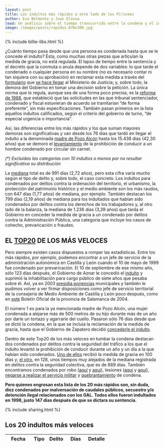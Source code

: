 ```yaml
---
layout: post
title: Los indultos más rápidos a este lado de los Pirineos
author: Eva Belmonte y Juan Elosua
lead: Un análisis sobre el tiempo transcurrido entre la condena y el indulto por categoría de delito y un repaso por las medidas de gracia más veloces.
image: /images/posts/rapidos-870x300.jpg
---
```

{% include billie-libs.html %}

¿Cuánto tiempo pasa desde que una persona es condenada hasta que se le concede el indulto? Ésta, como muchas otras piezas que articulan la medida de gracia, no está regulada. El lapso de tiempo entre la sentencia y el decreto que la conmuta o anula depende de dos variables: lo que tarde el condenado o cualquier persona en su nombre (no es necesario contar ni tan siquiera con su aprobación) en reclamar esta medida a través del [formulario][1] que [se hace llegar][2] al Ministerio de Justicia; y, sobre todo, la demora del Gobierno en tomar una decisión sobre la petición. La única norma que lo regula, aunque sea de una forma poco precisa, es la [reforma de 1988][3], que estableció que las solicitudes en las que tribunal sentenciador, condenado y fiscal estuvieran de acuerdo se tramitarían “de forma preferente”, sin más especificaciones. También pasan primeros en la lista aquellos indultos calificados, según el criterio del gobierno de turno, “de especial urgencia o importancia”.

Así, las diferencias entre los más rápidos y los que suman mayores demoras son significativas y van desde los 76 días que tardó en llegar el indulto a la denominada [madre de Pozo Alcón][4] hasta los 15.438 días (42,30 años) que se demoró el [levantamiento][5] de la prohibición de conducir a un hombre condenado por circular sin carnet.

<div id="barchart"></div>
<div id="pop-up">
  <div id="pop-up-title"></div>
  <div id="pop-up-content"></div>
</div>

_\(\*\) Excluidas las categorías con 10 indultos o menos por no resultar significativa su distribución_

La [mediana][] total es de 991 días (2,72 años), pero esta cifra varía mucho según el tipo de delito y, sobre todo, el caso concreto. Los indultos para condenados por delitos contra la ordenación del territorio, el urbanismo, la protección del patrimonio histórico y el medio ambiente son los más raudos, con 647 días (1,77 años) de mediana, por ejemplo. También destacan los 799 días (2,19 años) de mediana para los indultados que habían sido condenados por delitos contra los derechos de los trabajadores y, al otro lado de la balanza, la mediana de 1.236 días (3,39 años) que tarda el Gobierno en conceder la medida de gracia a un condenado por delitos contra la Administración Pública, una categoría que incluye los casos de cohecho, prevaricación o fraudes.

[mediana]: http://es.wikipedia.org/wiki/Mediana_(estad%C3%ADstica)

## EL [TOP20][] DE LOS MÁS VELOCES

[top20]: #sTable

Pero siempre existen casos dispuestos a romper las estadísticas. Entre los más rápidos, por ejemplo, podemos encontrar a un jefe de servicio de la administración autonómica en Castilla y León cuando el 10 de mayo de 1999 fue condenado por prevaricación. El 10 de septiembre de ese mismo año, sólo 123 días después, el Gobierno de Aznar le concedió el [indulto][6] y suprimió la inhabilitación para cargo público de siete años que pesaba sobre él. Así, ya en 2003 [presidía ponencias][7] municipales y también le pudimos volver a ver firmar disposiciones como jefe de servicio territorial de la consejería de Medio Ambiente de Castilla y León poco después, como en [este][8] Boletín Oficial de la provincia de Salamanca de 2004.

El número 1 es para la ya mencionada madre de Pozo Alcón, una mujer condenada a alejarse más de 500 metros de su hijo durante más de un año por darle un tortazo y agarrarle del cuello. Pasaron sólo 76 días desde que se dictó la condena, en la que se incluía la reclamación de la medida de gracia, hasta que el Gobierno de Zapatero decidió [concederle el indulto][9].

Dentro de este Top20 de los más veloces en tumbar la condena destacan dos condenados por delitos contra la seguridad del tráfico a los que el indulto levantó la prohibición de conducir durante un año y un día a la que habían sido condenados. [Uno de ellos][10] recibió la medida de gracia en 100 días y, [el otro][11], en 128, unos tiempos muy alejados de la mediana registrada en delitos contra la seguridad colectiva, que es de 889 días. También encontramos condenados por robo ([aquí][12] y [aquí][13]), lesiones ([aquí][14] y [aquí][15]), [negarse a realizar el servicio militar][16] y [quebrantamiento][17] de condena.

**Pero quienes engrosan esta lista de los 20 más rápidos son, sin duda, diez condenados por malversación de caudales públicos, secuestro y/o detención ilegal relacionados con los GAL. Todos ellos fueron indultados en 1998, justo 147 días después de que se dictara su sentencia.** 
<div id="sTable"></div>
{% include sharing.html %}

## Los 20 indultos más veloces

<div id="results-container">
  <small>
    <table class="table table-bordered table-striped footable" id="indultos">
      <thead>
        <tr>
          <th width="70">Fecha</th>
          <th data-hide="phone">Tipo</th>
          <th data-hide="phone">Delito</th>
          <th data-hide="phone" data-type="numeric" data-sort-initial="true" width="50">Días</th>
          <th data-class="expand" data-sort-ignore="true">Detalle</th>
        </tr>
      </thead>
      <tbody>
      </tbody>
    </table>
  </small>
</div>

[1]: http://ubuntuone.com/7Y4BJmAnFbpKQE67ZxVaMm
[2]: http://www.mjusticia.gob.es/cs/Satellite/es/1200666550200/Tramite_C/1215326294291/Detalle.html?param1
[3]: http://www.boe.es/buscar/doc.php?id=BOE-A-1988-874
[4]: http://www.ideal.es/jaen/20090414/jaen/consejo-ministros-concede-indulto-20090414.html
[5]: http://www.boe.es/buscar/doc.php?id=BOE-A-2005-8738
[6]: /indulto.html?id=BOE-A-1999-19726
[7]: http://www.i-bejar.com/noticia/psoe-critica-falta-humildad-alcalde-bejar-882.asp
[8]: http://www.dipsanet.es/areas/ci/historico/ayudasysubve2004/educa.cultur.deportes.turismo/archivos.pdf
[9]: /indulto.html?id=BOE-A-2009-7726
[10]: /indulto.html?id=BOE-A-2003-3893
[11]: /indulto.html?id=BOE-A-2003-11680
[12]: /indulto.html?id=BOE-A-1999-22556
[13]: /indulto.html?id=BOE-A-2005-14589
[14]: /indulto.html?id=BOE-A-2003-15932
[15]: /indulto.html?id=BOE-A-1996-9904
[16]: /indulto.html?id=BOE-A-1998-29402
[17]: /indulto.html?id=BOE-A-2007-5791
